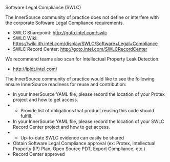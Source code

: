 Software Legal Compliance (SWLC)

The InnerSource community of practice does not define or interfere with the corporate Software Legal Compliance requirements.
- SWLC Sharepoint: http://goto.intel.com/swlc
- SWLC Wiki: https://wiki.ith.intel.com/display/SWLC/Software+Legal+Compliance
- SWLC Record Center: http://goto.intel.com/SWLCRecordCenter

We recommend teams also scan for Intellectual Property Leak Detection.
- http://ipldt.intel.com/

The InnerSource community of practice would like to see the following ensure InnerSource readiness for reuse and contribution:
- In your InnerSource YAML file, please record the location of your Protex project and how to get access.
-   - Provide list of obligations that product reusing this code should fulfill.
- In your InnerSource YAML file, please record the location of your SWLC Record Center project and how to get access.
-   - Up-to-date SWLC evidence can easily be shared
- Obtain Software Legal Compliance approval (ex: Protex, Intellectual Property (IP) Plan, Open Source PDT, Export Compliance, etc.)
- Record Center approved


